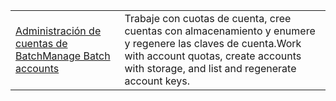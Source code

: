 |  |  |
|---------|---------|
| <span data-ttu-id="a0562-101">[Administración de cuentas de Batch][1]</span><span class="sxs-lookup"><span data-stu-id="a0562-101">[Manage Batch accounts][1]</span></span> | <span data-ttu-id="a0562-102">Trabaje con cuotas de cuenta, cree cuentas con almacenamiento y enumere y regenere las claves de cuenta.</span><span class="sxs-lookup"><span data-stu-id="a0562-102">Work with account quotas, create accounts with storage, and list and regenerate account keys.</span></span> |

[1]: https://azure.microsoft.com/resources/samples/batch-java-manage-batch-accounts/